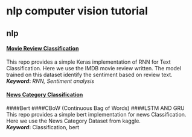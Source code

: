 # nlp computer vision tutorial
## nlp
#### [Movie Review Classification](https://github.com/abdoelsayed2016/nlp_computer_vision_tutorial/tree/main/IMDB%20Movie%20Review%20Classification)
This repo provides a simple Keras implementation of RNN for Text Classification. Here we use the IMDB  movie review written. The model trained on this dataset identify the sentiment based on review text.
<br>**_Keyword_:** _RNN, Sentiment analysis_<br>

#### [News Category Classification](https://github.com/abdoelsayed2016/nlp_computer_vision_tutorial/tree/main/News%20Category%20Classification)
####Bert 
####CBoW (Continuous Bag of Words)
####LSTM AND GRU
This repo provides a simple bert implementation for news Classification. Here we use the News Category Dataset from kaggle.
<br>**_Keyword_:** Classification, bert<br>
